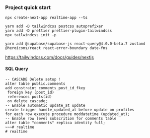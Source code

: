 ### Project quick start
~~~
npx create-next-app realtime-app --ts
~~~
~~~
yarn add -D tailwindcss postcss autoprefixer
yarn add -D prettier prettier-plugin-tailwindcss
npx tailwindcss init -p
~~~
~~~
yarn add @supabase/supabase-js react-query@4.0.0-beta.7 zustand @heroicons/react react-error-boundary date-fns
~~~
https://tailwindcss.com/docs/guides/nextjs

#### SQL Query
~~~
-- CASCADE Delete setup !
alter table public.comments
add constraint comments_post_id_fkey
 foreign key (post_id)
 references posts(id)
 on delete cascade;
-- Enable automatic update_at update
create trigger handle_updated_at before update on profiles
for each row execute procedure moddatetime (updated_at);
-- Enable row level subscrition for comments table
alter table "comments" replica identity full;
~~~# realtime
# realtime
